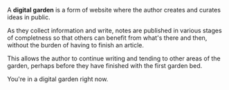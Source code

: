 A **digital garden** is a form of website where the author creates and curates ideas in public. 

As they collect information and write, notes are published in various stages of completness so that others can benefit from what's there and then, without the burden of having to finish an article. 

This allows the author to continue writing and tending to other areas of the garden, perhaps before they have finished with the first garden bed.

You're in a digital garden right now.
